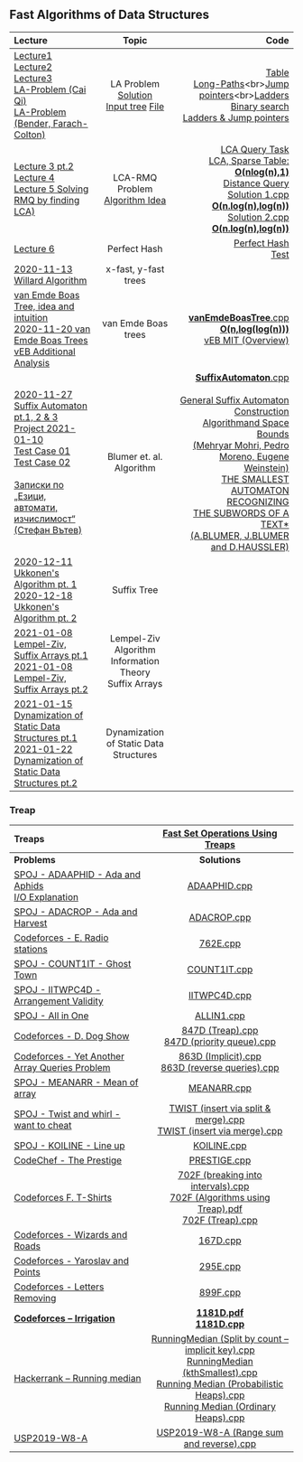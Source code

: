 ## Fast Algorithms of Data Structures

Lecture | Topic | Code
:-|:-:|-:
[Lecture1](https://github.com/Galya777/Fast-algorithms-of-data-structures/blob/master/AlgorithmsInLecturesR/lecturesTheory/L1_LAQ%20(Level%20Ancestor%20Query)%20pt.1.pdf)<br>[Lecture2](https://github.com/Galya777/Fast-algorithms-of-data-structures/blob/master/AlgorithmsInLecturesR/lecturesTheory/L2_LAQ%20(Level%20Ancestor%20Query)%20pt.2.pdf)<br>[Lecture3](https://github.com/Galya777/Fast-algorithms-of-data-structures/blob/master/AlgorithmsInLecturesR/lecturesTheory/L3_LAQ%20(Level%20Ancestor%20Query)%20pt.3.pdf)<br>[LA-Problem (Cai Qi)](https://github.com/Galya777/Fast-algorithms-of-data-structures/blob/master/AlgorithmsInLecturesR/lecturesTheory/LA-Problem%20(Cai%20Qi).pdf)<br>[LA-Problem (Bender, Farach-Colton)](https://github.com/Galya777/Fast-algorithms-of-data-structures/blob/master/AlgorithmsInLecturesR/lecturesTheory/LA-Problem%20(Bender%2C%20Farach-Colton).pdf)|LA Problem<br>[Solution](https://github.com/Galya777/Fast-algorithms-of-data-structures/blob/master/AlgorithmsInLecturesR/lecturesTheory/A%20Simple%20Solution%20to%20the%20Level-Ancestor%20Problem.pdf)<br>[Input tree](https://github.com/Galya777/Fast-algorithms-of-data-structures/blob/master/AlgorithmsInLecturesR/lecturesTheory/input%20tree.pdf) [File](https://github.com/Galya777/Fast-algorithms-of-data-structures/blob/master/AlgorithmsInLecturesR/lecturesTheory/input.txt) |[Table](https://github.com/Galya777/Fast-algorithms-of-data-structures/blob/master/AlgorithmsInLecturesR/LAQ_O(n%5E2%2C1).cpp)<br>[Long-Paths](https://github.com/Galya777/Fast-algorithms-of-data-structures/blob/master/AlgorithmsInLecturesR/LAQ_O(n.sqrt(n)).cpp)<br>[Jump pointers](https://github.com/Galya777/Fast-algorithms-of-data-structures/blob/master/AlgorithmsInLecturesR/LAQ_O(nlog(n.log(n)).cpp))<br>[Ladders](https://github.com/Galya777/Fast-algorithms-of-data-structures/blob/master/AlgorithmsInLecturesR/LAQ_O(n%2Clog(n))Ladders.cpp)<br>[Binary search](https://github.com/Galya777/Fast-algorithms-of-data-structures/blob/master/AlgorithmsInLecturesR/LAQ_O(n%2Clog(n))Ladders.cpp)<br>[Ladders & Jump pointers](https://github.com/Galya777/Fast-algorithms-of-data-structures/blob/master/AlgorithmsInLecturesR/LAQ_O(nlog(n)%2C1).cpp)<br>
[Lecture 3 pt.2](https://github.com/Galya777/Fast-algorithms-of-data-structures/blob/master/AlgorithmsInLecturesR/lecturesTheory/L3_p2_Lowest%20Comon%20Ancestor%20(LCA)%2C%20Range%20Minimum%20Query%20(RMQ)%20pt.1.pdf)<br>[Lecture 4](https://github.com/Galya777/Fast-algorithms-of-data-structures/blob/master/AlgorithmsInLecturesR/lecturesTheory/L4_Lowest%20Comon%20Ancestor%20(LCA)%2C%20Range%20Minimum%20Query%20(RMQ)%20pt.2.pdf)<br>[Lecture 5 Solving RMQ by finding LCA)](https://github.com/Galya777/Fast-algorithms-of-data-structures/blob/master/AlgorithmsInLecturesR/lecturesTheory/L5_Solve%20RMQ%20by%20finding%20LCA%20.pdf)<br>|LCA-RMQ Problem<br>[Algorithm Idea](https://github.com/Galya777/Fast-algorithms-of-data-structures/blob/master/AlgorithmsInLecturesR/lecturesTheory/Lowest%20Common%20Ancestor%20(LCA)%20Algorithm.pdf)|[LCA Query Task](https://github.com/Galya777/Fast-algorithms-of-data-structures/blob/master/AlgorithmsInLecturesR/lecturesTheory/LCA%20%E2%80%93%20Lowest%20Common%20Ancestor.pdf)<br>[LCA, Sparse Table: **O(nlog(n),1)**](https://github.com/Galya777/Fast-algorithms-of-data-structures/blob/master/AlgorithmsInLecturesR/LCA.cpp)<br>[Distance Query](https://github.com/Galya777/Fast-algorithms-of-data-structures/blob/master/AlgorithmsInLecturesR/lecturesTheory/DISQUERY%E2%80%93%20Distance%20Query.pdf)<br>[Solution 1.cpp **O(n.log(n),log(n))**](https://github.com/Galya777/Fast-algorithms-of-data-structures/blob/master/AlgorithmsInLecturesR/Distance%20Query.cpp)<br>[Solution 2.cpp **O(n.log(n),log(n))**](https://github.com/Galya777/Fast-algorithms-of-data-structures/blob/master/AlgorithmsInLecturesR/Distance%20Query%E2%80%932.cpp)
[Lecture 6](https://github.com/Galya777/Fast-algorithms-of-data-structures/blob/master/AlgorithmsInLecturesR/lecturesTheory/L6%20Perfect%20Hash.pdf)| Perfect Hash| [Perfect Hash]()<br>[Test]()
[2020-11-13 Willard Algorithm](https://github.com/andy489/Fast_Algorithms_in_Data_Structures/blob/main/Willard's%20Algorithm/2020-11-13%20Willard%20Algorithm.pdf)|x-fast, y-fast trees|
[van Emde Boas Tree, idea and intuition](https://github.com/andy489/Fast_Algorithms_in_Data_Structures/blob/main/van%20Emde%20Boas%20Trees/vEB.pdf)<br>[2020-11-20 van Emde Boas Trees](https://github.com/andy489/Fast_Algorithms_in_Data_Structures/blob/main/van%20Emde%20Boas%20Trees/2020-11-20%20van%20Emde%20Boas%20trees.pdf)<br>[vEB Additional Analysis](https://github.com/andy489/Fast_Algorithms_in_Data_Structures/blob/main/van%20Emde%20Boas%20Trees/vEB%20Additional%20Analysis.pdf)|van Emde Boas trees|[**vanEmdeBoasTree**.cpp **O(n,log(log(n)))**](https://github.com/andy489/Fast_Algorithms_in_Data_Structures/blob/main/van%20Emde%20Boas%20Trees/van%20Emde%20Boas%20Tree.cpp)<br>[vEB MIT (Overview)](https://github.com/andy489/Fast_Algorithms_in_Data_Structures/blob/main/van%20Emde%20Boas%20Trees/vEB%20MIT%20Overview.pdf)
[2020-11-27 Suffix Automaton pt.1, 2 & 3](https://github.com/andy489/Fast_Algorithms_in_Data_Structures/blob/main/Suffix%20Automaton/2020-11-27%20Suffix%20Automaton.pdf)<br>[Project 2021-01-10](https://github.com/andy489/Fast_Algorithms_in_Data_Structures/blob/main/Suffix%20Automaton/Project%202021-01-10.pdf)<br>[Test Case 01](https://github.com/andy489/Fast_Algorithms_in_Data_Structures/blob/main/Suffix%20Automaton/SAM%20Test%20Case%2001.pdf)<br>[Test Case 02](https://github.com/andy489/Fast_Algorithms_in_Data_Structures/blob/main/Suffix%20Automaton/SAM%20Test%20Case%2002.pdf)<br><br>[Записки по „Езици, автомати, изчислимост“<br>(Стефан Вътев)](https://github.com/andy489/Fast_Algorithms_in_Data_Structures/blob/main/Suffix%20Automaton/%D0%97%D0%B0%D0%BF%D0%B8%D1%81%D0%BA%D0%B8%20%D0%BF%D0%BE%20%E2%80%9E%D0%95%D0%B7%D0%B8%D1%86%D0%B8%2C%20%D0%B0%D0%B2%D1%82%D0%BE%D0%BC%D0%B0%D1%82%D0%B8%2C%20%D0%B8%D0%B7%D1%87%D0%B8%D1%81%D0%BB%D0%B8%D0%BC%D0%BE%D1%81%D1%82%E2%80%9C%20(%D0%A1%D1%82%D0%B5%D1%84%D0%B0%D0%BD%20%D0%92%D1%8A%D1%82%D0%B5%D0%B2).pdf)|Blumer et. al. Algorithm|[**SuffixAutomaton**.cpp](https://github.com/andy489/Fast_Algorithms_in_Data_Structures/blob/main/Suffix%20Automaton/SA.cpp)<br><br>[General Suffix Automaton Construction<br>Algorithmand Space Bounds<br>(Mehryar Mohri, Pedro Moreno, Eugene Weinstein)](https://github.com/andy489/Fast_Algorithms_in_Data_Structures/blob/main/Suffix%20Automaton/General%20Suffix%20Automaton%20Construction%20Algorithm%20and%20Space%20Bounds%20(Mehryar%20Mohri%2C%20Pedro%20Moreno%2C%20Eugene%20Weinstein).pdf)<br>[THE SMALLEST AUTOMATON RECOGNIZING<br>THE SUBWORDS OF A TEXT*<br>(A.BLUMER, J.BLUMER and D.HAUSSLER)](https://github.com/andy489/Fast_Algorithms_in_Data_Structures/blob/main/Suffix%20Automaton/THE%20SMALLEST%20AUTOMATON%20RECOGNIZING%20THE%20SUBWORDS%20OF%20A%20TEXT*%20(A.BLUMER%2C%20J.BLUMER%20and%20D.HAUSSLER).pdf)
[2020-12-11 Ukkonen's Algorithm pt. 1](https://github.com/andy489/Fast_Algorithms_in_Data_Structures/blob/main/Ukkonen's%20Algorithm/2020-12-11%20Ukkonen%20Algorithm%20pt.%201.pdf)<br>[2020-12-18 Ukkonen's Algorithm pt. 2](https://github.com/andy489/Fast_Algorithms_in_Data_Structures/blob/main/Ukkonen's%20Algorithm/2020-12-18%20Ukkonen%20Algorithm%20pt.%202.pdf)|Suffix Tree|
[2021-01-08 Lempel-Ziv, Suffix Arrays pt.1](https://github.com/andy489/Fast_Algorithms_in_Data_Structures/blob/main/Suffix%20Arrays%2C%20Lempel-Ziv%20Algorithm/2021-01-08%20Lempel-Ziv%2C%20Suffix%20Arrays%20pt.1.pdf)<br>[2021-01-08 Lempel-Ziv, Suffix Arrays pt.2](https://github.com/andy489/Fast_Algorithms_in_Data_Structures/blob/main/Suffix%20Arrays%2C%20Lempel-Ziv%20Algorithm/2021-01-08%20Lempel-Ziv%2C%20Suffix%20Arrays%20pt.2.pdf)|Lempel-Ziv Algorithm<br>Information Theory<br>Suffix Arrays|
[2021-01-15 Dynamization of Static Data Structures pt.1](https://github.com/andy489/Fast_Algorithms_in_Data_Structures/blob/main/Dynamization/2021-01-15%20Dynamization%20pt.1.pdf)<br>[2021-01-22 Dynamization of Static Data Structures pt.2](https://github.com/andy489/Fast_Algorithms_in_Data_Structures/blob/main/Dynamization/2021-01-22%20Dynamization%20pt.2.pdf)|Dynamization of Static Data Structures|

### Treap

Treaps|[Fast Set Operations Using Treaps](https://github.com/andy489/Fast_Algorithms_in_Data_Structures/blob/main/Treap%20(Cartesian%20Tree)/Fast%20Set%20Operations%20Using%20Treaps.pdf)
:-|:-:
**Problems**|**Solutions**
[SPOJ - ADAAPHID - Ada and Aphids](https://www.spoj.com/problems/ADAAPHID/)<br>[I/O Explanation](https://github.com/andy489/Fast_Algorithms_in_Data_Structures/blob/main/Treap%20(Cartesian%20Tree)/Problems/ADAAPHID%20%E2%80%93%20Ada%20and%20Aphids%20%E2%80%93%20IO%20explanation.pdf)|[ADAAPHID.cpp](https://github.com/andy489/Fast_Algorithms_in_Data_Structures/blob/main/Treap%20(Cartesian%20Tree)/Problems/ADAAPHID.cpp)
[SPOJ - ADACROP - Ada and Harvest](https://www.spoj.com/problems/ADACROP/)|[ADACROP.cpp](https://github.com/andy489/Fast_Algorithms_in_Data_Structures/blob/main/Treap%20(Cartesian%20Tree)/Problems/ADACROP.cpp)
[Codeforces - E. Radio stations](https://codeforces.com/problemset/problem/762/E)|[762E.cpp](https://github.com/andy489/Fast_Algorithms_in_Data_Structures/blob/main/Treap%20(Cartesian%20Tree)/Problems/762E.cpp)
[SPOJ - COUNT1IT - Ghost Town](https://www.spoj.com/problems/COUNT1IT/)|[COUNT1IT.cpp](https://github.com/andy489/Fast_Algorithms_in_Data_Structures/blob/main/Treap%20(Cartesian%20Tree)/Problems/COUNT1IT.cpp)
[SPOJ - IITWPC4D - Arrangement Validity](https://www.spoj.com/problems/IITWPC4D/)|[IITWPC4D.cpp](https://github.com/andy489/Fast_Algorithms_in_Data_Structures/blob/main/Treap%20(Cartesian%20Tree)/Problems/IITWPC4D.cpp)
[SPOJ - All in One](https://www.spoj.com/problems/ALLIN1/)|[ALLIN1.cpp](https://github.com/andy489/Fast_Algorithms_in_Data_Structures/blob/main/Treap%20(Cartesian%20Tree)/Problems/ALLIN1.cpp)
[Codeforces - D. Dog Show](https://codeforces.com/contest/847/problem/D)|[847D (Treap).cpp](https://github.com/andy489/Fast_Algorithms_in_Data_Structures/blob/main/Treap%20(Cartesian%20Tree)/Problems/847D%20(Treap).cpp)<br>[847D (priority queue).cpp](https://github.com/andy489/Fast_Algorithms_in_Data_Structures/blob/main/Treap%20(Cartesian%20Tree)/Problems/847D%20(priority%20queue).cpp)
[Codeforces - Yet Another Array Queries Problem](https://codeforces.com/contest/863/problem/D)|[863D (Implicit).cpp](https://github.com/andy489/Fast_Algorithms_in_Data_Structures/blob/main/Treap%20(Cartesian%20Tree)/Problems/863D%20(Implicit).cpp)<br>[863D (reverse queries).cpp](https://github.com/andy489/Fast_Algorithms_in_Data_Structures/blob/main/Treap%20(Cartesian%20Tree)/Problems/863D%20(reverse%20queries).cpp)
[SPOJ - MEANARR - Mean of array](https://www.spoj.com/problems/MEANARR/)|[MEANARR.cpp](https://github.com/andy489/Fast_Algorithms_in_Data_Structures/blob/main/Treap%20(Cartesian%20Tree)/Problems/MEANARR.cpp)
[SPOJ - Twist and whirl - want to cheat](https://www.spoj.com/problems/TWIST/)|[TWIST (insert via split & merge).cpp](https://github.com/andy489/Fast_Algorithms_in_Data_Structures/blob/main/Treap%20(Cartesian%20Tree)/Problems/TWIST%20(insert%20via%20split%20%26%20merge).cpp)<br>[TWIST (insert via merge).cpp](https://github.com/andy489/Fast_Algorithms_in_Data_Structures/blob/main/Treap%20(Cartesian%20Tree)/Problems/TWIST%20(insert%20via%20merge).cpp)
[SPOJ - KOILINE - Line up](https://www.spoj.com/problems/KOILINE/)|[KOILINE.cpp](https://github.com/andy489/Fast_Algorithms_in_Data_Structures/blob/main/Treap%20(Cartesian%20Tree)/Problems/KOILINE.cpp)
[CodeChef - The Prestige](https://www.codechef.com/problems/PRESTIGE)|[PRESTIGE.cpp](https://github.com/andy489/Fast_Algorithms_in_Data_Structures/blob/main/Treap%20(Cartesian%20Tree)/Problems/PRESTIGE.cpp)
[Codeforces F. T-Shirts](https://codeforces.com/contest/702/problem/F)|[702F (breaking into intervals).cpp](https://github.com/andy489/Fast_Algorithms_in_Data_Structures/blob/main/Treap%20(Cartesian%20Tree)/Problems/702F%20(breaking%20into%20intervals).cpp)<br>[702F (Algorithms using Treap).pdf](https://github.com/andy489/Fast_Algorithms_in_Data_Structures/blob/main/Treap%20(Cartesian%20Tree)/Problems/702F%20(Algorithms%20using%20Treap).pdf)<br>[702F (Treap).cpp](https://github.com/andy489/Fast_Algorithms_in_Data_Structures/blob/main/Treap%20(Cartesian%20Tree)/Problems/702F%20(Treap).cpp)
[Codeforces - Wizards and Roads](https://codeforces.com/problemset/problem/167/D)|[167D.cpp](https://github.com/andy489/Fast_Algorithms_in_Data_Structures/blob/main/Treap%20(Cartesian%20Tree)/Problems/167D.cpp)
[Codeforces - Yaroslav and Points](https://codeforces.com/contest/295/problem/E)|[295E.cpp](https://github.com/andy489/Fast_Algorithms_in_Data_Structures/blob/main/Treap%20(Cartesian%20Tree)/Problems/295E.cpp)
[Codeforces - Letters Removing](https://codeforces.com/contest/899/problem/F)|[899F.cpp](https://github.com/andy489/Fast_Algorithms_in_Data_Structures/blob/main/Treap%20(Cartesian%20Tree)/Problems/899F.cpp)
[**Codeforces – Irrigation**](https://codeforces.com/contest/1181/problem/D)|[**1181D.pdf**](https://github.com/andy489/Fast_Algorithms_in_Data_Structures/blob/main/Treap%20(Cartesian%20Tree)/Problems/1181D.pdf)<br>[**1181D.cpp**](https://github.com/andy489/Fast_Algorithms_in_Data_Structures/blob/main/Treap%20(Cartesian%20Tree)/Problems/1181D.cpp)
[Hackerrank – Running median](https://www.hackerrank.com/challenges/find-the-running-median/problem)|[RunningMedian (Split by count – implicit key).cpp](https://github.com/andy489/Fast_Algorithms_in_Data_Structures/blob/main/Treap%20(Cartesian%20Tree)/Problems/RunningMedian%20(Split%20by%20count%20%E2%80%93%20implicit%20key).cpp)<br>[RunningMedian (kthSmallest).cpp](https://github.com/andy489/Fast_Algorithms_in_Data_Structures/blob/main/Treap%20(Cartesian%20Tree)/Problems/RunningMedian%20(kthSmallest).cpp)<br>[Running Median (Probabilistic Heaps).cpp](https://github.com/andy489/Fast_Algorithms_in_Data_Structures/blob/main/Treap%20(Cartesian%20Tree)/Problems/RunningMedian%20(Probabilistic%20Heaps).cpp)<br>[Running Median (Ordinary Heaps).cpp](https://github.com/andy489/Fast_Algorithms_in_Data_Structures/blob/main/Heap/RunningMedian%20(Heaps).cpp)
[USP2019-W8-A](https://www.hackerrank.com/auth/login/usp2019-week-5)|[USP2019-W8-A (Range sum and reverse).cpp](https://github.com/andy489/Fast_Algorithms_in_Data_Structures/blob/main/Treap%20(Cartesian%20Tree)/Problems/USP2019-W8-A.cpp)


